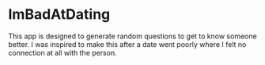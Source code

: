 # ImBadAtDating

This app is designed to generate random questions to get to know someone better. I was inspired to make this after a date went poorly where I felt no connection at all with the person. 

